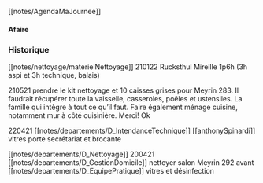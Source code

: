 [[notes/AgendaMaJournee]]

#### Afaire 

### Historique

[[notes/nettoyage/materielNettoyage]]
210122 Rucksthul Mireille 1p6h (3h aspi et 3h technique, balais)

210521 prendre le kit nettoyage et 10 caisses grises pour Meyrin 283. Il faudrait récupérer toute la vaisselle, casseroles, poêles et ustensiles. La famille qui intègre à tout ce qu’il faut.
Faire également ménage cuisine, notamment mur à côté cuisinière. 
Merci! Ok

220421 [[notes/departements/D_IntendanceTechnique]] [[anthonySpinardi]] vitres porte secrétariat et brocante 

[[notes/departements/D_Nettoyage]]
200421 [[notes/departements/D_GestionDomicile]] nettoyer salon Meyrin 292 avant [[notes/departements/D_EquipePratique]] vitres et désinfection 
